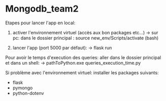 # Mongodb_team2

Etapes pour lancer l'app en local:

1) activer l'environnement virtuel (accès aux bon packages etc...)
-> sur pc:  dans le dossier principal : source new_env/Scripts/activate (bash)

2) lancer l'app (port 5000 par défaut):
-> flask run

Pour avoir le temps d'execution des queries: aller dans le dossier principal et dans un shell:
-> pathToPython.exe queries_execution_time.py

Si problème avec l'environnement virtuel: installer les packages suivants:
- flask
- pymongo
- python-dotenv